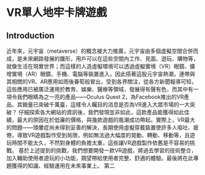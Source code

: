 # VR單人地牢卡牌遊戲

## Introduction

近年來，元宇宙（metaverse）的概念被大力推廣，元宇宙由多個虛擬空間合併而成，是未來網路發展的雛形，用戶可以在這些空間內工作、見面、遊玩、購物等，就像生活在現實世界；而這樣的人造虛擬環境可以透過虛擬實境（VR）眼鏡、擴增實境（AR）眼鏡、手機、電腦等裝置進入，因此搭著這股元宇宙熱潮，連帶與其相關的VR、AR應用如雨後春筍般冒出，受到各界關注，從各方新聞報導可知，這些應用已被廣泛運用於教育、娛樂、醫療等領域，發展得有聲有色，而其中有一項令我們眼睛為之一亮的產品——Oculus Quest 2，為Facebook推出的VR產品，其銷量已突破千萬臺，這樣令人矚目的消息是否為VR進入大眾市場的一大突破？
仔細探索各大網站的資訊後，我們發現並非如此，這款產品能獲得如此佳績，最大的原因在於低廉的價格，與幾款遊戲的風潮成功帶起。實際上，VR最大的問題——頭暈症尚未得到妥善的解決，長期使用虛擬穿戴裝置使許多人嘔吐、疲倦，導致VR遊戲製作受到局限，例如無法過大幅度的晃動、轉動、移動等，且遊玩時間不能太久，不然對身體的負擔太重，這些讓VR遊戲製作依舊是不容易的挑戰。
基於上述提到的挑戰，我們想要開發一款VR遊戲，將過去學習的技術整合，加入輔助使用者遊玩的小功能，期望帶給使用者完整、舒適的體驗。最後將在此專題獲得的知識、經驗運用在未來事業上。
第二
